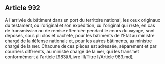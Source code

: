 Article 992
----
A l'arrivée du bâtiment dans un port du territoire national, les deux originaux
du testament, ou l'original et son expédition, ou l'original qui reste, en cas
de transmission ou de remise effectuée pendant le cours du voyage, sont déposés,
sous pli clos et cacheté, pour les bâtiments de l'Etat au ministre chargé de la
défense nationale et, pour les autres bâtiments, au ministre chargé de la mer.
Chacune de ces pièces est adressée, séparément et par courriers différents, au
ministre chargé de la mer, qui les transmet conformément à l'article [983](/Livre III/Titre II/Article 983.md).
